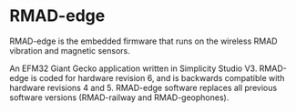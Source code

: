 # RMAD-edge
RMAD-edge is the embedded firmware that runs on the wireless RMAD vibration and magnetic sensors. 

An EFM32 Giant Gecko application written in Simplicity Studio V3. RMAD-edge is coded for hardware revision 6, and is backwards compatible with hardware revisions 4 and 5. RMAD-edge software replaces all previous software versions (RMAD-railway and RMAD-geophones).
